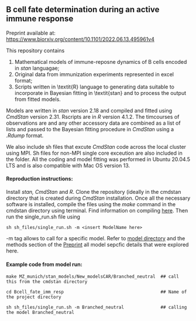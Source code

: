 ## B cell fate determination during an active immune response

Preprint available at: https://www.biorxiv.org/content/10.1101/2022.06.13.495961v4

This repository contains 
1. Mathematical models of immune-reposne dynamics of B cells encoded in _stan_ languagae;
2. Original data from immunization experiments represented in excel format;
3. Scripts written in \textit{R} language to generating data suitable to incorporate in Bayesian fitting in \textit{stan} and to process the output from fitted models.


Models are written in _stan_ version 2.18 and compiled and fitted using _CmdStan_ version 2.31.
Rscripts are in _R_ version 4.1.2. The timcourses of observations are and any other accessory data are combined as a list of lists and passed to the Bayesian fitting procedure in  _CmdStan_ using a _.Rdump_ format. 

We also include sh files that excute _CmdStan_ code across the local cluster using MPI. Sh files for non-MPI single core exceution are also included in the folder. 
All the coding and model fitting was performed in Ubuntu 20.04.5 LTS and is also compatible with Mac OS version 13.

#### Reproduction instructions:
Install _stan, CmdStan_ and _R_. Clone the repository (ideally in the cmdstan directory that is created during _CmdStan_ installation.
Once all the necessary software is installed, compile the files using the _make_ command in the cmdstan directory using terminal. Find information on compiling [here](https://mc-stan.org/docs/cmdstan-guide/compiling-a-stan-program.html).
Then run the single_run.sh file using
```
sh sh_files/single_run.sh -m <insert ModelName here>
```
-m tag allows to call for a specific model. Refer to [model directory](https://github.com/sanketrane/Bcell_fate_imm_resp/tree/main/stan_models/New_modelsCAR) and the methods section of the [Preprint](https://www.biorxiv.org/content/10.1101/2022.06.13.495961v4
) all model sepcfic details that were explored here.


#### Example code from model run:

```
make MZ_munich/stan_models/New_modelsCAR/Branched_neutral  ## call this from the cmdstan directory

cd Bcell_fate_imm_resp                                     ## Name of the project directory

sh sh_files/single_run.sh -m Branched_neutral              ## calling the model Branched_neutral

```

